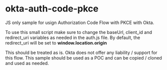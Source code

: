 # okta-auth-code-pkce
JS only sample for usign Authorization Code Flow with PKCE with Okta.

To use this small script make sure to change the baseUrl, client_id and redirect_uri variables as needed in the auth.js file. By default, the redirect_uri will be set to **window.location.origin**

This should be treated as is. Okta does not offer any liability / support for this flow. This sample should be used as a POC and can be copied / cloned and used as needed.
